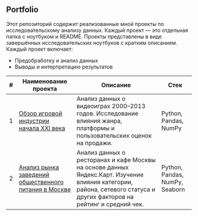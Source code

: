 ## Portfolio

Этот репозиторий содержит реализованные мной проекты по исследовательскому анализу данных. Каждый проект — это отдельная папка с ноутбуком и README.
Проекты представлены в виде завершённых исследовательских ноутбуков с кратким описанием. 
Каждый проект включает:
- Предобработку и анализ данных
- Выводы и интерпретацию результатов
  

| #  | Наименование проекта                                                                                              | Описание                                                                                                     | Стек                           |
|----|-----------------------------------------------------------------------------------------------------------------|--------------------------------------------------------------------------------------------------------------|--------------------------------|
| 1  | [Обзор игровой индустрии начала XXI века](https://github.com/LesyaMakarova/eda-projects/blob/main/video_game_industry_analysis/gaming-industry-eda.ipynb) | Анализ данных о видеоиграх 2000–2013 годов. Исследование влияния жанра, платформы и пользовательских оценок на продажи. | Python, Pandas, NumPy           |
| 2  | [Анализ рынка заведений общественного питания в Москве](https://github.com/LesyaMakarova/eda-projects/blob/main/cafe-market-analysis-msk/cafe-market-analysis-msk.ipynb) | Анализ данных о ресторанах и кафе Москвы на основе данных Яндекс.Карт. Изучение влияния категории, района, сетевого статуса и других факторов на рейтинг и средний чек. | Python, Pandas, NumPy, Seaborn |









